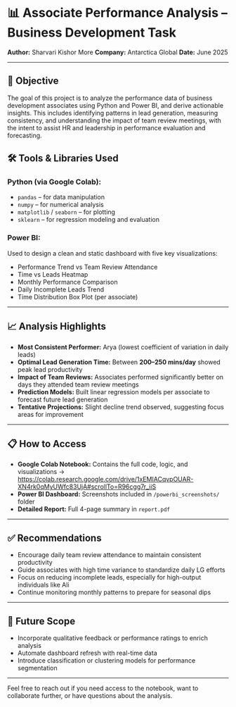 # 📊 Associate Performance Analysis – Business Development Task

**Author:** Sharvari Kishor More
**Company:** Antarctica Global
**Date:** June 2025

---

## 🧠 Objective

The goal of this project is to analyze the performance data of business development associates using Python and Power BI, and derive actionable insights. This includes identifying patterns in lead generation, measuring consistency, and understanding the impact of team review meetings, with the intent to assist HR and leadership in performance evaluation and forecasting.

## 🛠 Tools & Libraries Used

### Python (via Google Colab):

* `pandas` – for data manipulation
* `numpy` – for numerical analysis
* `matplotlib` / `seaborn` – for plotting
* `sklearn` – for regression modeling and evaluation

### Power BI:

Used to design a clean and static dashboard with five key visualizations:

* Performance Trend vs Team Review Attendance
* Time vs Leads Heatmap
* Monthly Performance Comparison
* Daily Incomplete Leads Trend
* Time Distribution Box Plot (per associate)

---

## 📈 Analysis Highlights

* **Most Consistent Performer:** Arya (lowest coefficient of variation in daily leads)
* **Optimal Lead Generation Time:** Between **200–250 mins/day** showed peak lead productivity
* **Impact of Team Reviews:** Associates performed significantly better on days they attended team review meetings
* **Prediction Models:** Built linear regression models per associate to forecast future lead generation
* **Tentative Projections:** Slight decline trend observed, suggesting focus areas for improvement

---

## 📋 How to Access

* **Google Colab Notebook:** Contains the full code, logic, and visualizations
  → https://colab.research.google.com/drive/1xEMIACqvpOUAR-XN4rk0qMyUWfc83UjA#scrollTo=R96cgg7r_iiS
* **Power BI Dashboard:** Screenshots included in `/powerbi_screenshots/` folder
* **Detailed Report:** Full 4-page summary in `report.pdf`

---

## ✅ Recommendations

* Encourage daily team review attendance to maintain consistent productivity
* Guide associates with high time variance to standardize daily LG efforts
* Focus on reducing incomplete leads, especially for high-output individuals like Ali
* Continue monitoring monthly patterns to prepare for seasonal dips

---

## 🔮 Future Scope

* Incorporate qualitative feedback or performance ratings to enrich analysis
* Automate dashboard refresh with real-time data
* Introduce classification or clustering models for performance segmentation

---

Feel free to reach out if you need access to the notebook, want to collaborate further, or have questions about the analysis.

